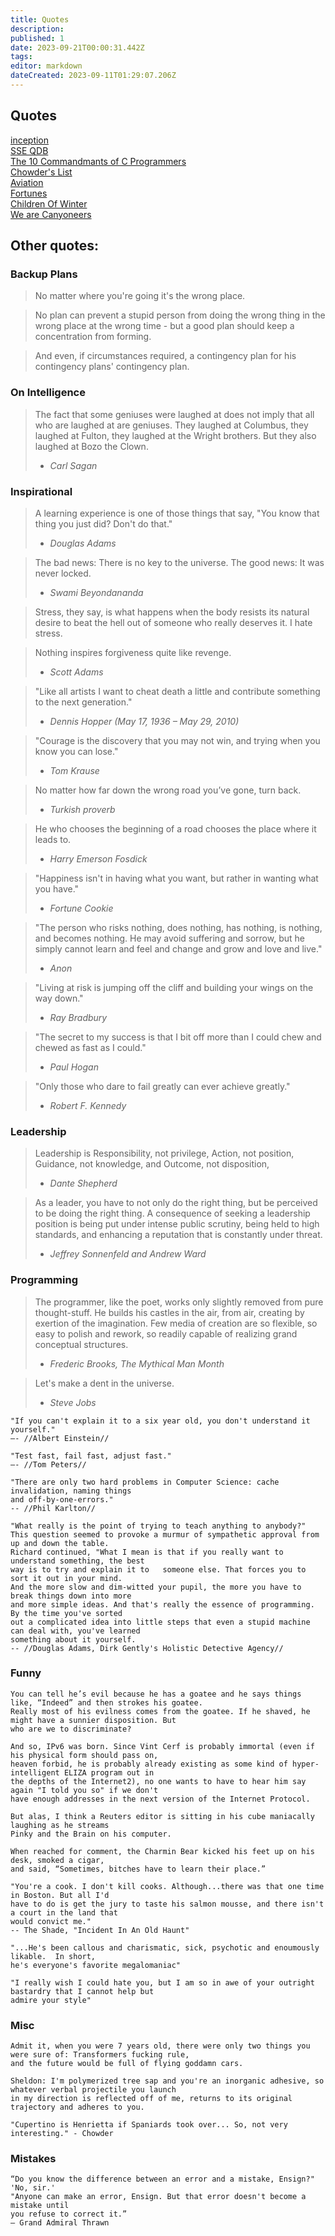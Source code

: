 ```yaml
---
title: Quotes
description: 
published: 1
date: 2023-09-21T00:00:31.442Z
tags: 
editor: markdown
dateCreated: 2023-09-11T01:29:07.206Z
---
```


## Quotes

[inception](/quotes/inception)  
[SSE QDB](/quotes/sse_qdb)  
[The 10 Commandmants of C Programmers](/quotes/the_10_commandmants_of_c_programmers)  
[Chowder's List](/quotes/chowder_s_list)  
[Aviation](/quotes/aviation)  
[Fortunes](/quotes/fortunes)  
[Children Of Winter](/misc/children_of_winter)  
[We are Canyoneers](/quotes/we_are_canyoneers)

## Other quotes:

### Backup Plans

> No matter where you're going it's the wrong place.  

> No plan can prevent a stupid person from doing the wrong thing in the wrong place at the wrong time - but a good plan should keep a concentration from forming.

> And even, if circumstances required, a contingency plan for his contingency plans' contingency plan.

### On Intelligence

> The fact that some geniuses were laughed at does not imply that all who are laughed at are geniuses. 
> They laughed at Columbus, they laughed at Fulton, they laughed at the Wright brothers. 
> But they also laughed at Bozo the Clown.
> - *Carl Sagan*

### Inspirational

> A learning experience is one of those things that say, "You know that thing you just did? Don't do that."
> - *Douglas Adams*

> The bad news: There is no key to the universe.
> The good news: It was never locked.
> - *Swami Beyondananda*

> Stress, they say, is what happens when the body resists its natural desire to beat the hell out of someone who really deserves it. I hate stress. 

> Nothing inspires forgiveness quite like revenge.
> - *Scott Adams*

> "Like all artists I want to cheat death a little and contribute something to the next generation." 
> - *Dennis Hopper (May 17, 1936 – May 29, 2010)*

> "Courage is the discovery that you may not win, and trying when you know you can lose."
> - *Tom Krause*

> No matter how far down the wrong road you’ve gone, turn back.
> - *Turkish proverb*

> He who chooses the beginning of a road chooses the place where it leads to. 
> - *Harry Emerson Fosdick*

> "Happiness isn't in having what you want, but rather in wanting what you have." 
> - *Fortune Cookie*

> "The person who risks nothing, does nothing, has nothing, is nothing, and becomes nothing. He may avoid suffering and sorrow, but he simply cannot learn and feel and change and grow and love and live."
> - *Anon*

> "Living at risk is jumping off the cliff and building your wings on the way down."
> - *Ray Bradbury*

> "The secret to my success is that I bit off more than I could chew and chewed as fast as I could."
> - *Paul Hogan*

> "Only those who dare to fail greatly can ever achieve greatly."
> - *Robert F. Kennedy*

### Leadership

> Leadership is Responsibility, not privilege,
> Action, not position,
> Guidance, not knowledge,
> and Outcome, not disposition,
> - *Dante Shepherd*

> As a leader, you have to not only do the right thing, but be perceived to be doing the right thing. A consequence of seeking a leadership position is being put under intense public scrutiny, being held to high standards, and enhancing a reputation that is constantly under threat.
> - *Jeffrey Sonnenfeld and Andrew Ward*

### Programming

> The programmer, like the poet, works only slightly removed from pure thought-stuff. He builds his castles in the air, from air, creating by exertion of the imagination. Few media of creation are so flexible, so easy to polish and rework, so readily capable of realizing grand conceptual structures. 
> - *Frederic Brooks, The Mythical Man Month*

> Let's make a dent in the universe.
> - *Steve Jobs*

    "If you can't explain it to a six year old, you don't understand it yourself." 
    —- //Albert Einstein//

    "Test fast, fail fast, adjust fast."
    —- //Tom Peters//

    "There are only two hard problems in Computer Science: cache invalidation, naming things 
    and off-by-one-errors."
    -- //Phil Karlton//

    "What really is the point of trying to teach anything to anybody?"
    This question seemed to provoke a murmur of sympathetic approval from up and down the table.
    Richard continued, "What I mean is that if you really want to understand something, the best 
    way is to try and explain it to   someone else. That forces you to sort it out in your mind. 
    And the more slow and dim-witted your pupil, the more you have to break things down into more 
    and more simple ideas. And that's really the essence of programming. By the time you've sorted 
    out a complicated idea into little steps that even a stupid machine can deal with, you've learned 
    something about it yourself.
    -- //Douglas Adams, Dirk Gently's Holistic Detective Agency//

### Funny

    You can tell he’s evil because he has a goatee and he says things like, “Indeed” and then strokes his goatee. 
    Really most of his evilness comes from the goatee. If he shaved, he might have a sunnier disposition. But 
    who are we to discriminate?

    And so, IPv6 was born. Since Vint Cerf is probably immortal (even if his physical form should pass on, 
    heaven forbid, he is probably already existing as some kind of hyper-intelligent ELIZA program out in 
    the depths of the Internet2), no one wants to have to hear him say again "I told you so" if we don't 
    have enough addresses in the next version of the Internet Protocol.

    But alas, I think a Reuters editor is sitting in his cube maniacally laughing as he streams 
    Pinky and the Brain on his computer.

    When reached for comment, the Charmin Bear kicked his feet up on his desk, smoked a cigar, 
    and said, “Sometimes, bitches have to learn their place.”

    "You're a cook. I don't kill cooks. Although...there was that one time in Boston. But all I'd
    have to do is get the jury to taste his salmon mousse, and there isn't a court in the land that 
    would convict me."
    -- The Shade, "Incident In An Old Haunt" 

    "...He's been callous and charismatic, sick, psychotic and enoumously likable.  In short,
    he's everyone's favorite megalomaniac" 

    "I really wish I could hate you, but I am so in awe of your outright bastardry that I cannot help but
    admire your style"

### Misc

    Admit it, when you were 7 years old, there were only two things you were sure of: Transformers fucking rule, 
    and the future would be full of flying goddamn cars.

    Sheldon: I'm polymerized tree sap and you're an inorganic adhesive, so whatever verbal projectile you launch 
    in my direction is reflected off of me, returns to its original trajectory and adheres to you.

    "Cupertino is Henrietta if Spaniards took over... So, not very interesting." - Chowder

### Mistakes

    “Do you know the difference between an error and a mistake, Ensign?" 'No, sir.' 
    "Anyone can make an error, Ensign. But that error doesn't become a mistake until 
    you refuse to correct it.”
    ― Grand Admiral Thrawn 
